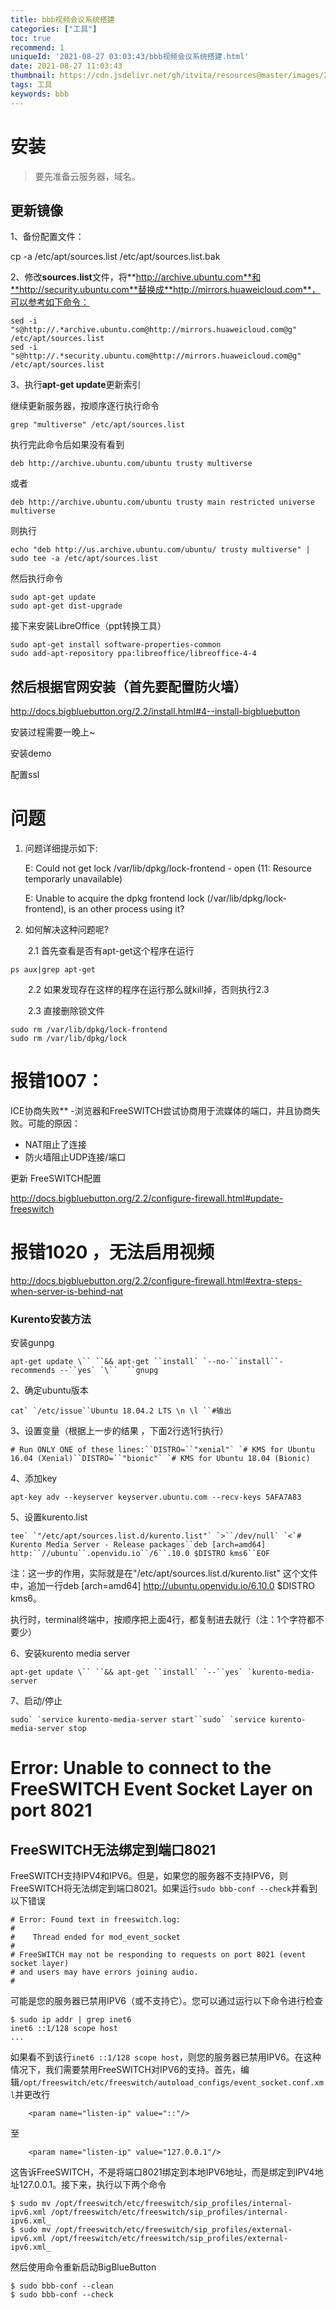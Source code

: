 ```yaml
---
title: bbb视频会议系统搭建
categories: ["工具"]
toc: true
recommend: 1
uniqueId: '2021-08-27 03:03:43/bbb视频会议系统搭建.html'
date: 2021-08-27 11:03:43
thumbnail: https://cdn.jsdelivr.net/gh/itvita/resources@master/images/20210827110555.jpg
tags: 工具
keywords: bbb
---
```



# 安装
> 要先准备云服务器，域名。

## 更新镜像

1、备份配置文件：

cp -a /etc/apt/sources.list /etc/apt/sources.list.bak

2、修改**sources.list**文件，将**http://archive.ubuntu.com**和**http://security.ubuntu.com**替换成**http://mirrors.huaweicloud.com**，可以参考如下命令：

```
sed -i "s@http://.*archive.ubuntu.com@http://mirrors.huaweicloud.com@g" /etc/apt/sources.list
sed -i "s@http://.*security.ubuntu.com@http://mirrors.huaweicloud.com@g" /etc/apt/sources.list
```

3、执行**apt-get update**更新索引

继续更新服务器，按顺序逐行执行命令

```
grep "multiverse" /etc/apt/sources.list
```

执行完此命令后如果没有看到

```
deb http://archive.ubuntu.com/ubuntu trusty multiverse
```

或者

```
deb http://archive.ubuntu.com/ubuntu trusty main restricted universe multiverse
```

则执行

```
echo "deb http://us.archive.ubuntu.com/ubuntu/ trusty multiverse" | sudo tee -a /etc/apt/sources.list
```

然后执行命令

```
sudo apt-get update
sudo apt-get dist-upgrade
```

接下来安装LibreOffice（ppt转换工具）

```
sudo apt-get install software-properties-common
sudo add-apt-repository ppa:libreoffice/libreoffice-4-4
```

## 然后根据官网安装（首先要配置防火墙）

http://docs.bigbluebutton.org/2.2/install.html#4--install-bigbluebutton

安装过程需要一晚上~

安装demo

配置ssl

# 问题

1. 问题详细提示如下:

   E: Could not get lock /var/lib/dpkg/lock-frontend - open (11: Resource temporarly unavailable)

   E: Unable to acquire the dpkg frontend lock (/var/lib/dpkg/lock-frontend), is an other process using it?

2. 如何解决这种问题呢?

　　2.1 首先查看是否有apt-get这个程序在运行

```
ps aux|grep apt-get
```

　　2.2 如果发现存在这样的程序在运行那么就kill掉，否则执行2.3

　　2.3 直接删除锁文件

```
sudo rm /var/lib/dpkg/lock-frontend
sudo rm /var/lib/dpkg/lock
```

# 报错1007：

ICE协商失败** -浏览器和FreeSWITCH尝试协商用于流媒体的端口，并且协商失败。可能的原因：

- NAT阻止了连接
- 防火墙阻止UDP连接/端口

更新 FreeSWITCH配置

http://docs.bigbluebutton.org/2.2/configure-firewall.html#update-freeswitch



# 报错1020 ，无法启用视频

http://docs.bigbluebutton.org/2.2/configure-firewall.html#extra-steps-when-server-is-behind-nat

### Kurento安装方法

安装gunpg

```
apt-get update \`` ``&& apt-get ``install` `--no-``install``-recommends --``yes` `\``  ``gnupg
```

2、确定ubuntu版本

```
cat` `/etc/issue``Ubuntu 18.04.2 LTS \n \l ``#输出
```

3、设置变量（根据上一步的结果 ，下面2行选1行执行）

```
# Run ONLY ONE of these lines:``DISTRO=``"xenial"` `# KMS for Ubuntu 16.04 (Xenial)``DISTRO=``"bionic"` `# KMS for Ubuntu 18.04 (Bionic)
```

4、添加key

```
apt-key adv --keyserver keyserver.ubuntu.com --recv-keys 5AFA7A83
```

5、设置kurento.list

```
tee` `"/etc/apt/sources.list.d/kurento.list"` `>``/dev/null` `<`# Kurento Media Server - Release packages``deb [arch=amd64] http:``//ubuntu``.openvidu.io``/6``.10.0 $DISTRO kms6``EOF
```

注：这一步的作用，实际就是在"/etc/apt/sources.list.d/kurento.list" 这个文件中，追加一行deb [arch=amd64] http://ubuntu.openvidu.io/6.10.0 $DISTRO kms6。

执行时，terminal终端中，按顺序把上面4行，都复制进去就行（注：1个字符都不要少）

6、安装kurento media server

```
apt-get update \`` ``&& apt-get ``install` `--``yes` `kurento-media-server
```

7、启动/停止

```
sudo` `service kurento-media-server start``sudo` `service kurento-media-server stop
```

# Error: Unable to connect to the FreeSWITCH Event Socket Layer on port 8021

## FreeSWITCH无法绑定到端口8021

FreeSWITCH支持IPV4和IPV6。但是，如果您的服务器不支持IPV6，则FreeSWITCH将无法绑定到端口8021。如果运行`sudo bbb-conf --check`并看到以下错误

```
# Error: Found text in freeswitch.log:
#
#    Thread ended for mod_event_socket
#
# FreeSWITCH may not be responding to requests on port 8021 (event socket layer)
# and users may have errors joining audio.
#
```

可能是您的服务器已禁用IPV6（或不支持它）。您可以通过运行以下命令进行检查

```
$ sudo ip addr | grep inet6
inet6 ::1/128 scope host
...
```

如果看不到该行`inet6 ::1/128 scope host`，则您的服务器已禁用IPV6。在这种情况下，我们需要禁用FreeSWITCH对IPV6的支持。首先，编辑`/opt/freeswitch/etc/freeswitch/autoload_configs/event_socket.conf.xml`并更改行

```
    <param name="listen-ip" value="::"/>
```

至

```
    <param name="listen-ip" value="127.0.0.1"/>
```

这告诉FreeSWITCH，不是将端口8021绑定到本地IPV6地址，而是绑定到IPV4地址127.0.0.1。接下来，执行以下两个命令

```
$ sudo mv /opt/freeswitch/etc/freeswitch/sip_profiles/internal-ipv6.xml /opt/freeswitch/etc/freeswitch/sip_profiles/internal-ipv6.xml_
$ sudo mv /opt/freeswitch/etc/freeswitch/sip_profiles/external-ipv6.xml /opt/freeswitch/etc/freeswitch/sip_profiles/external-ipv6.xml_
```

然后使用命令重新启动BigBlueButton

```
$ sudo bbb-conf --clean
$ sudo bbb-conf --check
```

